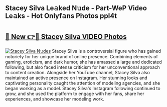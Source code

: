 ## Stacey Silva Le𝚊ked N𝚞de - Part-WeP Video Le𝚊ks - Hot Onlyf𝚊ns Photos ppl4t

# <h2><a href="http://ab92523.deff.icu/?id=Stacey+Silva">🔗 New 👉🔴 Stacey Silva VIDEO Photos</a></h2>

[![Stacey Silva N𝚞des](https://i.imgur.com/rIISA9y.gif)](http://ab92523.deff.icu/?id=Stacey+Silva)
Stacey Silva is a controversial figure who has gained notoriety for her unique brand of online presence. Combining elements of gaming, eroticism, and dark humor, she has amassed a large and dedicated following, but also faced intense criticism for her unconventional approach to content creation. Alongside her YouTube channel, Stacey Silva also maintained an active presence on Instagram. Her stunning looks and captivating personality caught the attention of modeling agencies, and she began working as a model. Stacey Silva's Instagram following continued to grow, and she used the platform to engage with her fans, share her experiences, and showcase her modeling work.
